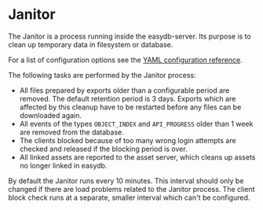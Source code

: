 # Janitor

The Janitor is a process running inside the easydb-server. Its purpose is to clean up temporary data in filesystem or database.

For a list of configuration options see the [YAML configuration reference](/sysadmin/konfiguration/yaml/yaml.html).

The following tasks are performed by the Janitor process:

* All files prepared by exports older than a configurable period are removed. The default retention period is 3 days. Exports which are affected by this cleanup have to be restarted before any files can be downloaded again.
* All events of the types `OBJECT_INDEX` and `API_PROGRESS` older than 1 week are removed from the database.
* The clients blocked because of too many wrong login attempts are checked and released if the blocking period is over.
* All linked assets are reported to the asset server, which cleans up assets no longer linked in easydb.

By default the Janitor runs every 10 minutes. This interval should only be changed if there are load problems related to the Janitor process. The client block check runs at a separate, smaller interval which can't be configured.
